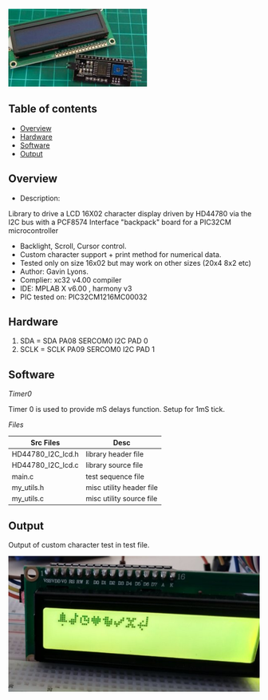 ![ lcd ](https://github.com/gavinlyonsrepo/pic_16F1619_projects/blob/master/images/LCDPCF.jpg)

Table of contents
---------------------------

  * [Overview](#overview)
  * [Hardware](#hardware)
  * [Software](#software)
  * [Output](#output)


Overview
--------------------------------------------
* Description:

Library to drive a LCD 16X02 character display driven by HD44780 via the I2C bus with a PCF8574 Interface "backpack" board for a PIC32CM microcontroller

* Backlight, Scroll, Cursor control.
* Custom character support + print method for numerical data.
* Tested only on size  16x02 but may work on other sizes (20x4 8x2 etc)
* Author: Gavin Lyons.
* Complier: xc32 v4.00 compiler
* IDE:  MPLAB X v6.00 , harmony v3
* PIC tested on: PIC32CM1216MC00032

Hardware
----------------------

1. SDA = 	SDA PA08 SERCOM0 I2C PAD 0
2. SCLK = SCLK PA09 SERCOM0 I2C PAD 1 


Software
------------------------------

*Timer0*

Timer 0 is used  to provide mS delays function. Setup for 1mS tick.

*Files* 

| Src Files| Desc |
| ------ | ------ |
| HD44780_I2C_lcd.h | library header file  |
| HD44780_I2C_lcd.c|  library  source file  |
| main.c | test sequence file |
| my_utils.h | misc utility header file |
| my_utils.c | misc utility source file  |

Output
---------------------

Output  of custom character test in test file.

![ pic ](https://github.com/gavinlyonsrepo/HD44780_LCD_RPI/blob/main/extras/image/custom_output.jpg)
